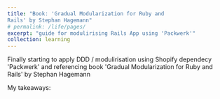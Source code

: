 ```yaml
---
title: "Book: 'Gradual Modularization for Ruby and
Rails' by Stephan Hagemann"
# permalink: /life/pages/
excerpt: "guide for modulirising Rails App using 'Packwerk'"
collection: learning
---
```


Finally starting to apply DDD / modulirisation using Shopify dependecy
'Packwerk' and referencing book 'Gradual Modularization for Ruby and
Rails' by Stephan Hagemann

My takeaways:
